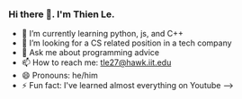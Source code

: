 ### Hi there 👋. I'm Thien Le.

- 🌱 I’m currently learning python, js, and C++
- 👯 I’m looking for a CS related position in a tech company
- 💬 Ask me about programming advice 
- 📫 How to reach me: tle27@hawk.iit.edu
- 😄 Pronouns: he/him
- ⚡ Fun fact: I've learned almost everything on Youtube
-->
